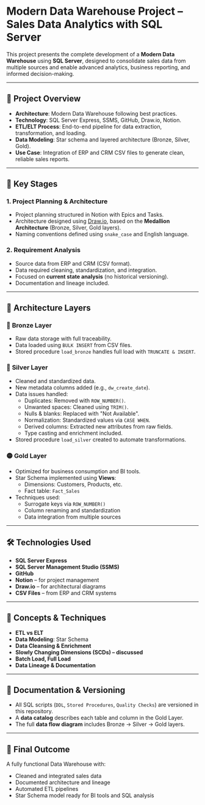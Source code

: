 # Modern Data Warehouse Project – Sales Data Analytics with SQL Server

This project presents the complete development of a **Modern Data Warehouse** using **SQL Server**, designed to consolidate sales data from multiple sources and enable advanced analytics, business reporting, and informed decision-making.

---

## 📌 Project Overview

- **Architecture**: Modern Data Warehouse following best practices.
- **Technology**: SQL Server Express, SSMS, GitHub, Draw.io, Notion.
- **ETL/ELT Process**: End-to-end pipeline for data extraction, transformation, and loading.
- **Data Modeling**: Star schema and layered architecture (Bronze, Silver, Gold).
- **Use Case**: Integration of ERP and CRM CSV files to generate clean, reliable sales reports.

---

## 🚀 Key Stages

### 1. Project Planning & Architecture
- Project planning structured in Notion with Epics and Tasks.
- Architecture designed using [Draw.io](https://app.diagrams.net), based on the **Medallion Architecture** (Bronze, Silver, Gold layers).
- Naming conventions defined using `snake_case` and English language.

### 2. Requirement Analysis
- Source data from ERP and CRM (CSV format).
- Data required cleaning, standardization, and integration.
- Focused on **current state analysis** (no historical versioning).
- Documentation and lineage included.

---

## 🧱 Architecture Layers

### 🔹 **Bronze Layer**
- Raw data storage with full traceability.
- Data loaded using `BULK INSERT` from CSV files.
- Stored procedure `load_bronze` handles full load with `TRUNCATE & INSERT`.

### 🔸 **Silver Layer**
- Cleaned and standardized data.
- New metadata columns added (e.g., `dw_create_date`).
- Data issues handled:
  - Duplicates: Removed with `ROW_NUMBER()`.
  - Unwanted spaces: Cleaned using `TRIM()`.
  - Nulls & blanks: Replaced with "Not Available".
  - Normalization: Standardized values via `CASE WHEN`.
  - Derived columns: Extracted new attributes from raw fields.
  - Type casting and enrichment included.
- Stored procedure `load_silver` created to automate transformations.

### 🟡 **Gold Layer**
- Optimized for business consumption and BI tools.
- Star Schema implemented using **Views**:
  - Dimensions: Customers, Products, etc.
  - Fact table: `Fact_Sales`
- Techniques used:
  - Surrogate keys via `ROW_NUMBER()`
  - Column renaming and standardization
  - Data integration from multiple sources

---

## 🛠️ Technologies Used

- **SQL Server Express**
- **SQL Server Management Studio (SSMS)**
- **GitHub**
- **Notion** – for project management
- **Draw.io** – for architectural diagrams
- **CSV Files** – from ERP and CRM systems

---

## 🧠 Concepts & Techniques

- **ETL vs ELT**
- **Data Modeling**: Star Schema
- **Data Cleansing & Enrichment**
- **Slowly Changing Dimensions (SCDs) – discussed**
- **Batch Load, Full Load**
- **Data Lineage & Documentation**

---

## 📄 Documentation & Versioning

- All SQL scripts (`DDL`, `Stored Procedures`, `Quality Checks`) are versioned in this repository.
- A **data catalog** describes each table and column in the Gold Layer.
- The full **data flow diagram** includes Bronze → Silver → Gold layers.

---

## 🧾 Final Outcome

A fully functional Data Warehouse with:
- Cleaned and integrated sales data
- Documented architecture and lineage
- Automated ETL pipelines
- Star Schema model ready for BI tools and SQL analysis
